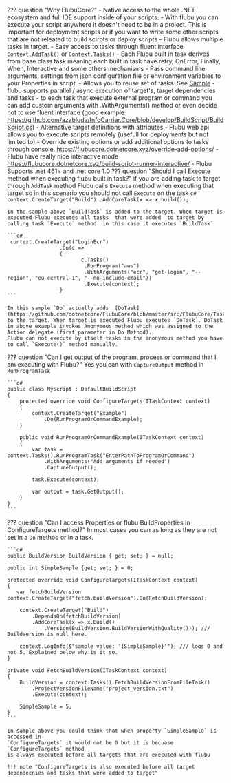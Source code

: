 ??? question "Why FlubuCore?"
	- Native access  to the whole .NET ecosystem and full IDE support inside of your scripts.
    - With flubu you can execute your script anywhere it doesn't need to be in a project. 
	  This is important for deployment scripts or if you want to write some other scripts that are not releated to build scirpts or deploy scripts
    - Flubu allows multiple tasks in target.
	- Easy access to tasks through fluent interface `Context.AddTask()` or `Context.Tasks()`
	- Each Flubu built in task derives from base class task meaning each built in task have retry, OnError, Finally, When, Interactive and some others mechanisms
	- Pass command line arguments, settings from json configuration file or environment variables to your Properties in script.
	- Allows you to reuse set of tasks. See [Sample](https://github.com/dotnetcore/FlubuCore.Examples/blob/master/DeployScriptExample/BuildScript/DeployScript.cs)
	- flubu supports parallel / async execution of target's, target dependencies and tasks
	- to each task that execute external program or command you can add custom arguments with .WithArguments() method or even decide not to use fluent interface (good example: https://github.com/azabluda/InfoCarrier.Core/blob/develop/BuildScript/BuildScript.cs)
    - Alternative target definitions with attributes
	- Flubu web api allows you to execute scripts remotely (usefull for deployments but not limited to)
	- Override existing options or add additional options to tasks through console. https://flubucore.dotnetcore.xyz/override-add-options/
	- Flubu have really nice interactive mode https://flubucore.dotnetcore.xyz/build-script-runner-interactive/
	- Flubu Supports .net 461+ and .net core 1.0
??? question "Should I call Execute method when executing flubu built in task?"
	if you are adding task to target through `AddTask` method Flubu calls `Execute` method when executing that target so in this scenario you should not call `Execute` on the task
	```c#
		  context.CreateTarget("Build")
				 .AddCoreTask(x => x.build());
	```

	In the sample above `BuildTask` is added to the target. When target is executed Flubu executes all tasks  that were added  to target by calling task `Execute` method. in this case it executes `BuildTask`  

	```c#
	 context.CreateTarget("LoginEcr")
					 .Do(c =>
					 {
							c.Tasks()
							 .RunProgram("aws")	
							 .WithArguments("ecr", "get-login", "--region", "eu-central-1", "--no-include-email"))
							 .Execute(context);
					 }
	```

	In this sample `Do` actually adds  [DoTask](https://github.com/dotnetcore/FlubuCore/blob/master/src/FlubuCore/Tasks/DoTask.cs) to the target. When target is executed Flubu executes `DoTask`. DoTask in above example invokes Anonymous method which was assigned to the Action delegate (first parameter in Do Method). 
	Flubu can not execute by itself tasks in the anonymous method you have to call `Execute()` method manually. 
		
??? question "Can I get output of the program, process or command that I am executing with Flubu?"
	Yes you can with `CaptureOutput` method in `RunProgramTask`
	
	```c#
	public class MyScript : DefaultBuildScript
    {
        protected override void ConfigureTargets(ITaskContext context)
        {
            context.CreateTarget("Example")
                .Do(RunProgramOrCommandExample);
        }

        public void RunProgramOrCommandExample(ITaskContext context)
        {
            var task = context.Tasks().RunProgramTask("EnterPathToProgramOrCommand")
                .WithArguments("Add arguments if needed")
                .CaptureOutput();

            task.Execute(context);

            var output = task.GetOutput();
        }
    }
	```

??? question "Can I access Properties or flubu BuildProperties in ConfigureTargets method?"
	In most cases you can as long as they are not set in a `Do` method or in a task.
	
	
	```c#
    public BuildVersion BuildVersion { get; set; } = null;

    public int SimpleSample {get; set; } = 0;
	
    protected override void ConfigureTargets(ITaskContext context)
    {
       var fetchBuildVersion context.CreateTarget("fetch.buildVersion").Do(FetchBuildVersion);

        context.CreateTarget("Build")
			.DependsOn(fetchBuildVersion)
            .AddCoreTask(x => x.Build()
                .Version(BuildVersion.BuildVersionWithQuality())); /// BuildVersion is null here.

		context.LogInfo($"sample value: '{SimpleSample}'"); /// logs 0 and not 5. Explained below why is it so.
    }

    private void FetchBuildVersion(ITaskContext context)
    {
        BuildVersion = context.Tasks().FetchBuildVersionFromFileTask()
            .ProjectVersionFileName("project_version.txt")
            .Execute(context);
		
		SimpleSample = 5;
    }
	```
	
	In sample above you could think that when property `SimpleSample` is accessed in 	
	`ConfigureTargets` it would not be 0 but it is becuase `ConfigureTargets` method
	is always executed before all targets that are executed with flubu
	
	!!! note "ConfigureTargets is also executed before all target dependecnies and tasks that were added to target"
	
	